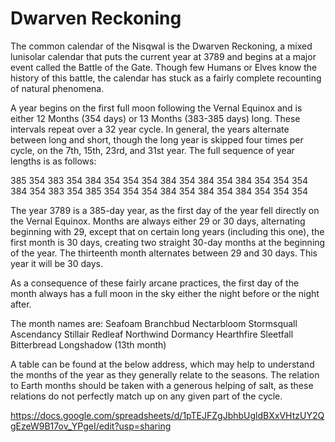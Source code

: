 <!-- TITLE: The Calendar -->
<!-- SUBTITLE: A quick summary of The Calendar -->

# Dwarven Reckoning
The common calendar of the Nisqwal is the Dwarven Reckoning, a mixed lunisolar calendar that puts the current year at 3789 and begins at a major event called the Battle of the Gate. Though few Humans or Elves know the history of this battle, the calendar has stuck as a fairly complete recounting of natural phenomena. 

A year begins on the first full moon following the Vernal Equinox and is either 12 Months (354 days) or 13 Months (383-385 days) long. These intervals repeat over a 32 year cycle. In general, the years alternate between long and short, though the long year is skipped four times per cycle, on the 7th, 15th, 23rd, and 31st year. The full sequence of year lengths is as follows:

385
354
383
354
384
354
354
354
384
354
384
354
384
354
354
354
384
354
383
354
385
354
354
354
384
354
384
354
384
354
354
354


 The year 3789 is a 385-day year, as the first day of the year fell directly on the Vernal Equinox. Months are always either 29 or 30 days, alternating beginning with 29, except that on certain long years (including this one), the first month is 30 days, creating two straight 30-day months at the beginning of the year. The thirteenth month alternates between 29 and 30 days. This year it will be 30 days.

As a consequence of these fairly arcane practices, the first day of the month always has a full moon in the sky either the night before or the night after. 

The month names are:
Seafoam
Branchbud
Nectarbloom
Stormsquall
Ascendancy
Stillair
Redleaf
Northwind
Dormancy
Hearthfire
Sleetfall
Bitterbread
Longshadow (13th month)


A table can be found at the below address, which may help to understand the months of the year as they generally relate to the seasons. The relation to Earth months should be taken with a generous helping of salt, as these relations do not perfectly match up on any given part of the cycle.


https://docs.google.com/spreadsheets/d/1pTEJFZgJbhbUgldBXxVHtzUY2QgEzeW9B17ov_YPgeI/edit?usp=sharing

